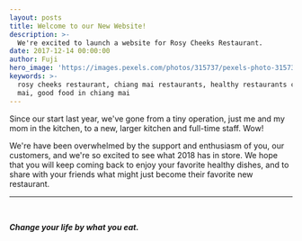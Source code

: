 ```yaml
---
layout: posts
title: Welcome to our New Website!
description: >-
  We're excited to launch a website for Rosy Cheeks Restaurant.
date: 2017-12-14 00:00:00
author: Fuji
hero_image: 'https://images.pexels.com/photos/315737/pexels-photo-315737.jpeg'
keywords: >-
  rosy cheeks restaurant, chiang mai restaurants, healthy restaurants chiang
  mai, good food in chiang mai
---
```


Since our start last year, we've gone from a tiny operation, just me and my mom in the kitchen, to a new, larger kitchen and full-time staff. Wow!

We're have been overwhelmed by the support and enthusiasm of you, our customers, and we're so excited to see what 2018 has in store. We hope that you will keep coming back to enjoy your favorite healthy dishes, and to share with your friends what might just become their favorite new restaurant.

---

&nbsp;

***Change your life by what you eat.***